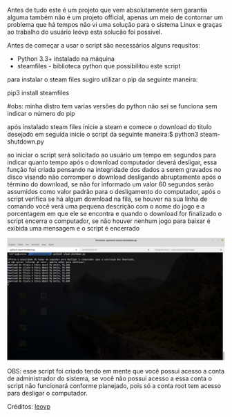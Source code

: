 Antes de tudo este é um projeto que vem absolutamente sem garantia alguma também não é um projeto official, 
apenas um meio de contornar um problema que há tempos não vi uma solução para o sistema Linux e graças ao 
trabalho do usuário leovp esta solucão foi possivel.

Antes de começar a usar o script são necessários alguns requsitos:

* Python 3.3+ instalado na máquina
* steamfiles - biblioteca python que possibilitou este script
 
para instalar o steam files sugiro utilizar o pip da seguinte maneira:

pip3 install steamfiles 

#obs: minha distro tem varias versões do python não sei se funciona sem indicar o número do pip

após instalado steam files inicie a steam e comece o download do titulo desejado em seguida
inicie o script da seguinte maneira:$ python3 steam-shutdown.py

ao iniciar o script será solicitado ao usuário um tempo em segundos para indicar quanto tempo após o download
computador deverá desligar, essa função foi criada pensando na integridade dos dados a serem gravados no disco
visando não corromper o download desligando abruptamente após o término do download, se não for informado um 
valor 60 segundos serão assumidos como valor padrão para o desligamento do computador, após o script verifica
se há algum download na fila, se houver na sua linha de comando você verá uma pequena descrição com o 
nome do jogo e a porcentagem em que ele se encontra e quando o download for finalizado o script encerra o computador,
se não houver nenhum jogo para baixar é exibida uma mensagem e o script é encerrado

![alt text](screenshot.png "Script em funcionamento")


OBS: esse script foi criado tendo em mente que você possui acesso a conta de administrador do sistema, se você
não possui acesso a essa conta o script não funcionará conforme planejado, pois só a conta root tem acesso para
desligar o computador.

Créditos: [leovp](https://github.com/leovp/)
